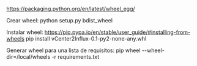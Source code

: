 https://packaging.python.org/en/latest/wheel_egg/

Crear wheel:
python setup.py bdist_wheel

Instalar wheel:
https://pip.pypa.io/en/stable/user_guide/#installing-from-wheels
pip install vCenter2Influx-0.1-py2-none-any.whl

Generar wheel para una lista de requisitos:
pip wheel --wheel-dir=/local/wheels -r requirements.txt

